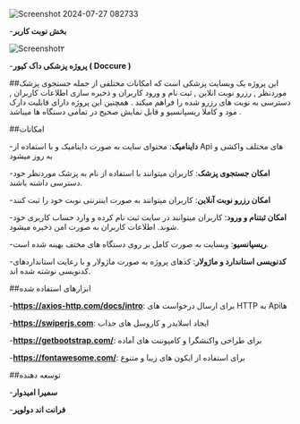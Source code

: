 
![Screenshot 2024-07-27 082733](https://github.com/user-attachments/assets/5593398d-b60d-496f-95e4-026333326ca3)

-**بخش نوبت کاربر**

![Screenshot۲](https://github.com/user-attachments/assets/057ea585-e39a-4438-85aa-39734c32b100)



-**پروژه پزشکی داک کیور ( Doccure )**

##این پروژه یک وبسایت پزشکی است که امکانات مختلفی از جمله جستجوی پزشک موردنظر , رزرو نوبت انلاین , ثبت نام و ورود کاربران و ذخیره سازی اطلاعات کاربران , دسترسی به نوبت های رزرو شده را فراهم میکند . همچنین این پروژه دارای قابلیت دارک مود و کاملا ریسپانسیو و قابل نمایش صحیح در تمامی دستگاه ها میباشد . 



##امکانات


-**داینامیک**: محتوای سایت به صورت داینامیک و با استفاده از Api های مختلف واکشی و به روز میشود

-**امکان جستجوی پزشک**: کاربران میتوانند با استفاده از نام به پزشک موردنظر خود دسترسی داشته باشند.

-**امکان رزرو نوبت آنلاین**: کاربران میتوانند به صورت اینترنتی نوبت خود را ثبت کنند

-**امکان ثبتنام و ورود**: کاربران میتوانند در سایت ثبت نام کرده و وارد حساب کاربری خود شوند. اطلاعات کاربران به صورت امن ذخیره میشود.

-**ریسپانسیو**: وبسایت به صورت کامل بر روی دستگاه های مختف بهینه شده است.

-**کدنویسی استاندارد و ماژولار**: کدهای پروژه به صورت ماژولار و با رعایت استانداردهای کدنویسی نوشته شده اند.

##ابزارهای استفاده شده 

-**https://axios-http.com/docs/intro**: برای ارسال درخواست های HTTP به Apiها

-**https://swiperjs.com**: ایجاد اسلایدر و کاروسل های جذاب

-**https://getbootstrap.com/**: برای طراحی واکنشگرا و کامپوننت های آماده

-**https://fontawesome.com/**: برای استفاده از ایکون های زیبا و متنوع


##توسعه دهنده 

-**سمیرا امیدوار**

-**فرانت اند دولوپر**


